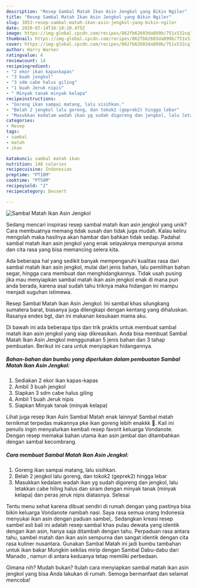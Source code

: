```yaml
---
description: "Resep Sambal Matah Ikan Asin Jengkol yang Bikin Ngiler"
title: "Resep Sambal Matah Ikan Asin Jengkol yang Bikin Ngiler"
slug: 3053-resep-sambal-matah-ikan-asin-jengkol-yang-bikin-ngiler
date: 2020-07-14T16:18:10.475Z
image: https://img-global.cpcdn.com/recipes/862fb62603da899b/751x532cq70/sambal-matah-ikan-asin-jengkol-foto-resep-utama.jpg
thumbnail: https://img-global.cpcdn.com/recipes/862fb62603da899b/751x532cq70/sambal-matah-ikan-asin-jengkol-foto-resep-utama.jpg
cover: https://img-global.cpcdn.com/recipes/862fb62603da899b/751x532cq70/sambal-matah-ikan-asin-jengkol-foto-resep-utama.jpg
author: Harry Warner
ratingvalue: 4
reviewcount: 14
recipeingredient:
- "2 ekor ikan kapaskapas"
- "3 buah jengkol"
- "3 sdm cabe halus giling"
- "1 buah Jeruk nipis"
- " Minyak tanak minyak kelapa"
recipeinstructions:
- "Goreng ikan sampai matang, lalu sisihkan."
- "Belah 2 jengkol lalu goreng, dan tokok2 (geprek2) hingga lebar"
- "Masukkan kedalam wadah ikan yg sudah digoreng dan jengkol, lalu letakkan cabe hiling halus dan siram dengan minyak tanak (minyak kelapa) dan peras jeruk nipis diatasnya. Selesai"
categories:
- Resep
tags:
- sambal
- matah
- ikan

katakunci: sambal matah ikan 
nutrition: 148 calories
recipecuisine: Indonesian
preptime: "PT18M"
cooktime: "PT58M"
recipeyield: "2"
recipecategory: Dessert

---
```



![Sambal Matah Ikan Asin Jengkol](https://img-global.cpcdn.com/recipes/862fb62603da899b/751x532cq70/sambal-matah-ikan-asin-jengkol-foto-resep-utama.jpg)

Sedang mencari inspirasi resep sambal matah ikan asin jengkol yang unik? Cara membuatnya memang tidak susah dan tidak juga mudah. Kalau keliru mengolah maka hasilnya akan hambar dan bahkan tidak sedap. Padahal sambal matah ikan asin jengkol yang enak selayaknya mempunyai aroma dan cita rasa yang bisa memancing selera kita.

Ada beberapa hal yang sedikit banyak mempengaruhi kualitas rasa dari sambal matah ikan asin jengkol, mulai dari jenis bahan, lalu pemilihan bahan segar, hingga cara membuat dan menghidangkannya. Tidak usah pusing jika mau menyiapkan sambal matah ikan asin jengkol enak di mana pun anda berada, karena asal sudah tahu triknya maka hidangan ini mampu menjadi suguhan istimewa.

Resep Sambal Matah Ikan Asin Jengkol. Ini sambal khas silungkang sumatera barat, biasanya juga dilengkapi dengan kentang yang dihaluskan. Rasanya endes bgt, dan ini makanan kesukaan mama aku.


Di bawah ini ada beberapa tips dan trik praktis untuk membuat sambal matah ikan asin jengkol yang siap dikreasikan. Anda bisa membuat Sambal Matah Ikan Asin Jengkol menggunakan 5 jenis bahan dan 3 tahap pembuatan. Berikut ini cara untuk menyiapkan hidangannya.

<!--inarticleads1-->

##### Bahan-bahan dan bumbu yang diperlukan dalam pembuatan Sambal Matah Ikan Asin Jengkol:

1. Sediakan 2 ekor ikan kapas-kapas
1. Ambil 3 buah jengkol
1. Siapkan 3 sdm cabe halus giling
1. Ambil 1 buah Jeruk nipis
1. Siapkan  Minyak tanak (minyak kelapa)


Lihat juga resep Ikan Asin Sambal Matah enak lainnya! Sambal matah ternikmat terpedas makannya pke ikan goreng lebih enakkk 🤩. Kali ini penulis ingin menyalurkan kembali resep favorit keluarga Vondanote. Dengan resep memakai bahan utama ikan asin jambal dan ditambahkan dengan sambal kecombrang. 

<!--inarticleads2-->

##### Cara membuat Sambal Matah Ikan Asin Jengkol:

1. Goreng ikan sampai matang, lalu sisihkan.
1. Belah 2 jengkol lalu goreng, dan tokok2 (geprek2) hingga lebar
1. Masukkan kedalam wadah ikan yg sudah digoreng dan jengkol, lalu letakkan cabe hiling halus dan siram dengan minyak tanak (minyak kelapa) dan peras jeruk nipis diatasnya. Selesai


Tentu menu sehat karena dibuat sendiri di rumah dengan yang pastinya bisa bikin keluarga Vondanote nambah nasi. Saya rasa semua orang Indonesia menyukai ikan asin dengan paduan sambel,. Sedangkan kreasi resep sambel asli bali ini adalah resep sambal khas pulau dewata yang identik dengan ikan asin, hanya saja ditambah dengan tahu. Perpaduan rasa antara tahu, sambel matah dan ikan asin sempurna dan sangat identik dengan cita rasa kuliner nusantara. Gunakan Sambal Matah ini jadi bumbu tambahan untuk ikan bakar Mungkin sekilas mirip dengan Sambal Dabu-dabu dari Manado , namun di antara keduanya tetap memiliki perbedaan. 

Gimana nih? Mudah bukan? Itulah cara menyiapkan sambal matah ikan asin jengkol yang bisa Anda lakukan di rumah. Semoga bermanfaat dan selamat mencoba!
